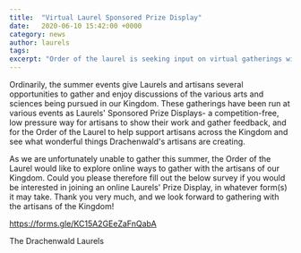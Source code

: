 ```yaml
---
title:  "Virtual Laurel Sponsored Prize Display"
date:   2020-06-10 15:42:00 +0000
category: news
author: laurels
tags: 
excerpt: "Order of the laurel is seeking input on virtual gatherings with Drachenwald's artisans"
---
```

Ordinarily, the summer events give Laurels and artisans several opportunities to gather and enjoy discussions of the various arts and sciences being pursued in our Kingdom.  These gatherings have been run at various events as Laurels' Sponsored Prize Displays- a competition-free, low pressure way for artisans to show their work and gather feedback, and for the Order of the Laurel to help support artisans across the Kingdom and see what wonderful things Drachenwald's artisans are creating.

As we are unfortunately unable to gather this summer, the Order of the Laurel would like to explore online ways to gather with the artisans of our Kingdom.  Could you please therefore fill out the below survey if you would be interested in joining an online Laurels' Prize Display, in whatever form(s) it may take.  Thank you very much, and we look forward to gathering with the artisans of the Kingdom!

https://forms.gle/KC15A2GEeZaFnQabA

The Drachenwald Laurels


